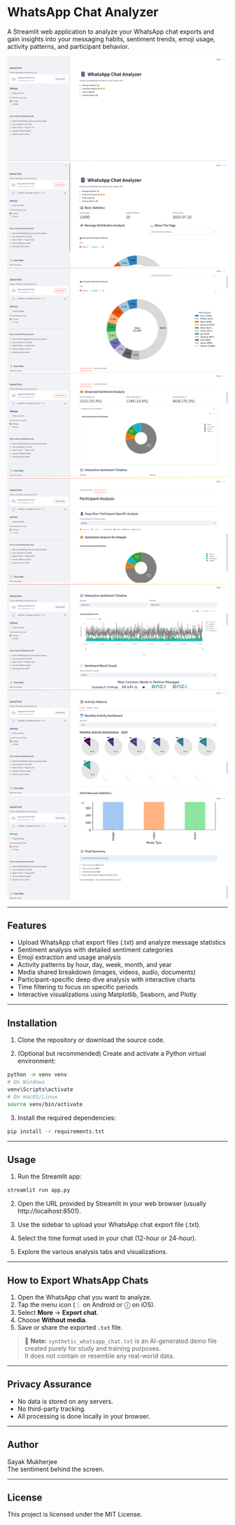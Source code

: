 # WhatsApp Chat Analyzer

A Streamlit web application to analyze your WhatsApp chat exports and gain insights into your messaging habits, sentiment trends, emoji usage, activity patterns, and participant behavior.

![App Screenshot](./assets/screenshot_1.png)
![App Screenshot](./assets/screenshot_2.png)
![App Screenshot](./assets/screenshot_3.png)
![App Screenshot](./assets/screenshot_4.png)
![App Screenshot](./assets/screenshot_5.png)
![App Screenshot](./assets/screenshot_6.png)
![App Screenshot](./assets/screenshot_7.png)
![App Screenshot](./assets/screenshot_8.png)
  
---

## Features

- Upload WhatsApp chat export files (.txt) and analyze message statistics
- Sentiment analysis with detailed sentiment categories
- Emoji extraction and usage analysis
- Activity patterns by hour, day, week, month, and year
- Media shared breakdown (images, videos, audio, documents)
- Participant-specific deep dive analysis with interactive charts
- Time filtering to focus on specific periods
- Interactive visualizations using Matplotlib, Seaborn, and Plotly

---

## Installation

1. Clone the repository or download the source code.

2. (Optional but recommended) Create and activate a Python virtual environment:

```bash
python -m venv venv
# On Windows
venv\Scripts\activate
# On macOS/Linux
source venv/bin/activate
```

3. Install the required dependencies:

```bash
pip install -r requirements.txt
```

---

## Usage

1. Run the Streamlit app:

```bash
streamlit run app.py
```

2. Open the URL provided by Streamlit in your web browser (usually http://localhost:8501).

3. Use the sidebar to upload your WhatsApp chat export file (.txt).

4. Select the time format used in your chat (12-hour or 24-hour).

5. Explore the various analysis tabs and visualizations.

---

## How to Export WhatsApp Chats 

1. Open the WhatsApp chat you want to analyze.  
2. Tap the menu icon (⋮ on Android or ⓘ on iOS).  
3. Select **More** → **Export chat**.  
4. Choose **Without media**.  
5. Save or share the exported `.txt` file.  

> 📄 **Note:** `synthetic_whatsapp_chat.txt` is an AI-generated demo file created purely for study and training purposes.  
> It does not contain or resemble any real-world data.

---

## Privacy Assurance

- No data is stored on any servers.
- No third-party tracking.
- All processing is done locally in your browser.

---

## Author

Sayak Mukherjee  
The sentiment behind the screen.

---

## License

This project is licensed under the MIT License.
